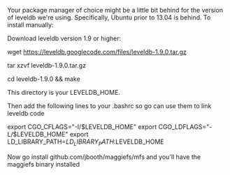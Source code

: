 Your package manager of choice might be a little bit behind for the version of leveldb we're using.  Specifically, Ubuntu prior to 13.04 is behind.  To install manually:

Download leveldb version 1.9 or higher:

wget https://leveldb.googlecode.com/files/leveldb-1.9.0.tar.gz

tar xzvf leveldb-1.9.0.tar.gz

cd leveldb-1.9.0 && make 

This directory is your LEVELDB_HOME.

Then add the following lines to your .bashrc so go can use them to link leveldb code

export CGO_CFLAGS="-I/$LEVELDB_HOME"
export CGO_LDFLAGS="-L/$LEVELDB_HOME"
export LD_LIBRARY_PATH=$LD_LIBRARY_PATH:$LEVELDB_HOME

Now go install github.com/jbooth/maggiefs/mfs and you'll have the maggiefs binary installed
